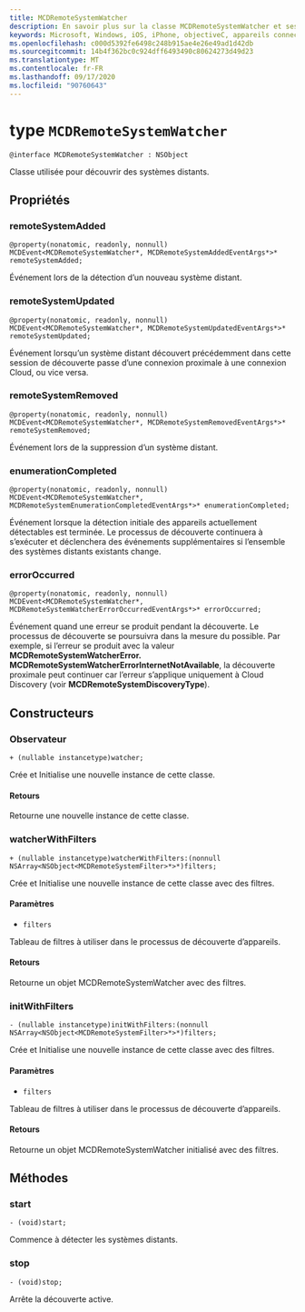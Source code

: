 ```yaml
---
title: MCDRemoteSystemWatcher
description: En savoir plus sur la classe MCDRemoteSystemWatcher et ses propriétés. Cette classe est utilisée pour détecter les systèmes distants.
keywords: Microsoft, Windows, iOS, iPhone, objectiveC, appareils connectés, projet Rome
ms.openlocfilehash: c000d5392fe6498c248b915ae4e26e49ad1d42db
ms.sourcegitcommit: 14b4f362bc0c924dff6493490c80624273d49d23
ms.translationtype: MT
ms.contentlocale: fr-FR
ms.lasthandoff: 09/17/2020
ms.locfileid: "90760643"
---
```

# <a name="class-mcdremotesystemwatcher"></a>type `MCDRemoteSystemWatcher`

```
@interface MCDRemoteSystemWatcher : NSObject
```

Classe utilisée pour découvrir des systèmes distants. 

## <a name="properties"></a>Propriétés

### <a name="remotesystemadded"></a>remoteSystemAdded
```
@property(nonatomic, readonly, nonnull) MCDEvent<MCDRemoteSystemWatcher*, MCDRemoteSystemAddedEventArgs*>* remoteSystemAdded;
```

Événement lors de la détection d’un nouveau système distant.

### <a name="remotesystemupdated"></a>remoteSystemUpdated
```
@property(nonatomic, readonly, nonnull) MCDEvent<MCDRemoteSystemWatcher*, MCDRemoteSystemUpdatedEventArgs*>* remoteSystemUpdated;
```

Événement lorsqu’un système distant découvert précédemment dans cette session de découverte passe d’une connexion proximale à une connexion Cloud, ou vice versa. 

### <a name="remotesystemremoved"></a>remoteSystemRemoved
```
@property(nonatomic, readonly, nonnull) MCDEvent<MCDRemoteSystemWatcher*, MCDRemoteSystemRemovedEventArgs*>* remoteSystemRemoved;
```

Événement lors de la suppression d’un système distant. 

### <a name="enumerationcompleted"></a>enumerationCompleted
```
@property(nonatomic, readonly, nonnull) MCDEvent<MCDRemoteSystemWatcher*,  MCDRemoteSystemEnumerationCompletedEventArgs*>* enumerationCompleted;
```

Événement lorsque la détection initiale des appareils actuellement détectables est terminée.  Le processus de découverte continuera à s’exécuter et déclenchera des événements supplémentaires si l’ensemble des systèmes distants existants change.

### <a name="erroroccurred"></a>errorOccurred
```
@property(nonatomic, readonly, nonnull) MCDEvent<MCDRemoteSystemWatcher*,  MCDRemoteSystemWatcherErrorOccurredEventArgs*>* errorOccurred;
```

Événement quand une erreur se produit pendant la découverte. Le processus de découverte se poursuivra dans la mesure du possible. Par exemple, si l’erreur se produit avec la valeur **MCDRemoteSystemWatcherError. MCDRemoteSystemWatcherErrorInternetNotAvailable**, la découverte proximale peut continuer car l’erreur s’applique uniquement à Cloud Discovery (voir **MCDRemoteSystemDiscoveryType**).

## <a name="constructors"></a>Constructeurs

### <a name="watcher"></a>Observateur
```
+ (nullable instancetype)watcher;
```

Crée et Initialise une nouvelle instance de cette classe.

#### <a name="returns"></a>Retours 
Retourne une nouvelle instance de cette classe.

### <a name="watcherwithfilters"></a>watcherWithFilters
```
+ (nullable instancetype)watcherWithFilters:(nonnull NSArray<NSObject<MCDRemoteSystemFilter>*>*)filters;
```

Crée et Initialise une nouvelle instance de cette classe avec des filtres.

#### <a name="parameters"></a>Paramètres 
* `filters` 

Tableau de filtres à utiliser dans le processus de découverte d’appareils.

#### <a name="returns"></a>Retours 
Retourne un objet MCDRemoteSystemWatcher avec des filtres.

### <a name="initwithfilters"></a>initWithFilters
```
- (nullable instancetype)initWithFilters:(nonnull NSArray<NSObject<MCDRemoteSystemFilter>*>*)filters;
```

Crée et Initialise une nouvelle instance de cette classe avec des filtres.

#### <a name="parameters"></a>Paramètres 
* `filters` 

Tableau de filtres à utiliser dans le processus de découverte d’appareils.

#### <a name="returns"></a>Retours 
Retourne un objet MCDRemoteSystemWatcher initialisé avec des filtres.

## <a name="methods"></a>Méthodes

### <a name="start"></a>start
`- (void)start;`

Commence à détecter les systèmes distants.

### <a name="stop"></a>stop
`- (void)stop;` 

Arrête la découverte active.
